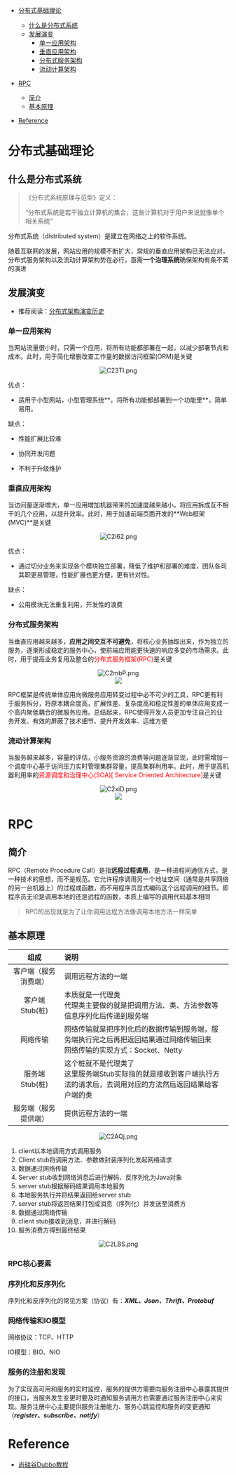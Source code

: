 <!-- GFM-TOC -->

- [分布式基础理论](#分布式基础理论)
  - [什么是分布式系统](#什么是分布式系统)
  - [发展演变](#发展演变)
    - [单一应用架构](#单一应用架构)
    - [垂直应用架构](#垂直应用架构)
    - [分布式服务架构](#分布式服务架构)
    - [流动计算架构](#流动计算架构)
- [RPC](#RPC)
  - [简介](#简介)
  - [基本原理](#基本原理)

- [Reference](#Reference)

<!-- GFM-TOC -->

# 分布式基础理论

## 什么是分布式系统

> 《分布式系统原理与范型》定义：
>
> “分布式系统是若干独立计算机的集合，这些计算机对于用户来说就像单个相关系统”

分布式系统（distributed system）是建立在网络之上的软件系统。

随着互联网的发展，网站应用的规模不断扩大，常规的垂直应用架构已无法应对，分布式服务架构以及流动计算架构势在必行，亟需**一个治理系统**确保架构有条不紊的演进

## 发展演变

- 推荐阅读：[分布式架构演变历史](https://blog.csdn.net/yuhaiyang_1/article/details/80862914)

### 单一应用架构

当网站流量很小时，只需一个应用，将所有功能都部署在一起，以减少部署节点和成本。此时，用于简化增删改查工作量的数据访问框架(ORM)是关键

<center><img src="https://i.im5i.com/2021/05/24/C23Tl.png" alt="C23Tl.png" border="0" /></center>

优点：

- 适用于小型网站，小型管理系统**，将所有功能都部署到一个功能里**，简单易用。

缺点：

- 性能扩展比较难

- 协同开发问题

- 不利于升级维护

### 垂直应用架构

当访问量逐渐增大，单一应用增加机器带来的加速度越来越小，将应用拆成互不相干的几个应用，以提升效率。此时，用于加速前端页面开发的**Web框架(MVC)**是关键

<center><img src="https://i.im5i.com/2021/05/24/C2i62.png" alt="C2i62.png" border="0" /></center>

优点：

- 通过切分业务来实现各个模块独立部署，降低了维护和部署的难度，团队各司其职更易管理，性能扩展也更方便，更有针对性。

缺点：

- 公用模块无法重复利用，开发性的浪费

### 分布式服务架构

当垂直应用越来越多，**应用之间交互不可避免**，将核心业务抽取出来，作为独立的服务，逐渐形成稳定的服务中心，使前端应用能更快速的响应多变的市场需求。此时，用于提高业务复用及整合的<font color="red">分布式服务框架(RPC)</font>是关键

<center><img src="https://i.im5i.com/2021/05/24/C2mbP.png" alt="C2mbP.png" border="0" /></center>

<center><a href="https://sm.ms/image/wTGMtsO1QhJc8gd" target="_blank"><img src="https://i.loli.net/2021/05/25/wTGMtsO1QhJc8gd.png" ></a></center>

RPC框架是传统单体应用向微服务应用转变过程中必不可少的工具，RPC更有利于服务拆分，将原本耦合度高，扩展性差、复杂度高和稳定性差的单体应用变成一个高内聚低耦合的微服务应用。总结起来，RPC使得开发人员更加专注自己的业务开发、有效的屏蔽了技术细节、提升开发效率、运维方便

### 流动计算架构

当服务越来越多，容量的评估，小服务资源的浪费等问题逐渐显现，此时需增加一个调度中心基于访问压力实时管理集群容量，提高集群利用率。此时，用于提高机器利用率的<font color="red">资源调度和治理中心(SOA)[ Service Oriented Architecture]</font>是关键

<center><img src="https://i.im5i.com/2021/05/24/C2xiD.png" alt="C2xiD.png" border="0" /></center>

<center><a href="https://sm.ms/image/hAL4ic7yp918eRf" target="_blank"><img src="https://i.loli.net/2021/05/25/hAL4ic7yp918eRf.png" ></a></center>

# RPC

## 简介

RPC（Remote Procedure Call）是指**远程过程调用**，是一种进程间通信方式，是一种技术的思想，而不是规范。它允许程序调用另一个地址空间（通常是共享网络的另一台机器上）的过程或函数，而不用程序员显式编码这个远程调用的细节。即程序员无论是调用本地的还是远程的函数，本质上编写的调用代码基本相同

> RPC的出现就是为了让你调用远程方法像调用本地方法一样简单

## 基本原理

|         组成         | 说明                                                         |
| :------------------: | :----------------------------------------------------------- |
| 客户端（服务消费端） | 调用远程方法的一端                                           |
|    客户端Stub(桩)    | 本质就是一代理类<br/>代理类主要做的就是把调用方法、类、方法参数等信息序列化后传递到服务端 |
|       网络传输       | 网络传输就是把序列化后的数据传输到服务端，服务端执行完之后再把返回结果通过网络传输回来<br/>网络传输的实现方式：Socket、Netty |
|    服务端Stub(桩)    | 这个桩就不是代理类了<br/>这里服务端Stub实际指的就是接收到客户端执行方法的请求后，去调用对应的方法然后返回结果给客户端的类 |
| 服务端（服务提供端） | 提供远程方法的一端                                           |



<center><img src="https://i.im5i.com/2021/05/24/C2AQj.png" alt="C2AQj.png" border="0" /></center>

1. client以本地调用方式调用服务
2. Client stub将调用方法、参数做封装序列化发起网络请求
3. 数据通过网络传输
4. Server stub收到网络消息后进行解码、反序列化为Java对象
5. server stub根据解码结果调用本地服务
6. 本地服务执行并将结果返回给server stub
7. server stub将返回结果打包成消息（序列化）并发送至消费方
8. 数据通过网络传输
9. client stub接收到消息，并进行解码
10. 服务消费方得到最终结果

<center><img src="https://i.im5i.com/2021/05/24/C2LBS.png" alt="C2LBS.png" border="0" /></center>

### RPC核心要素

### 序列化和反序列化

序列化和反序列化的常见方案（协议）有：***XML、Json、Thrift、Protobuf***

### 网络传输和IO模型

网络协议：TCP、HTTP

IO模型：BIO、NIO

### 服务的注册和发现

为了实现高可用和服务的实时监控，服务的提供方需要向服务注册中心暴露其提供的接口，当服务发生变更时要及时通知服务调用方也需要通过服务注册中心来实现。服务注册中心主要提供服务注册能力、服务心跳监控和服务的变更通知（***register、subscribe、notify***）

# Reference

- [尚硅谷Dubbo教程](https://www.bilibili.com/video/BV1ns411c7jV)